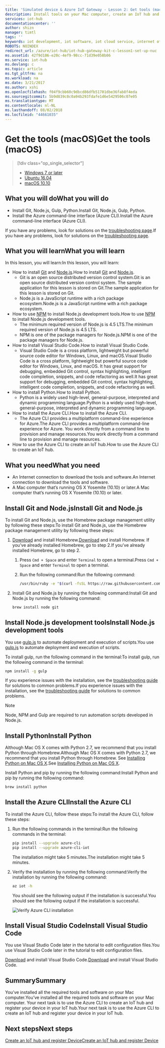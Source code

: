 ```yaml
---
title: 'Simulated device & Azure IoT Gateway - Lesson 2: Get tools (macOS) | Microsoft Docs'
description: Install tools on your Mac computer, create an IoT hub and register your device in the IoT hub.
services: iot-hub
documentationcenter: ''
author: shizn
manager: timtl
tags: ''
keywords: iot development, iot software, iot cloud service, internet of things software, azure cli, install python mac, install git on mac, gulp run, install node js mac
ROBOTS: NOINDEX
redirect_url: /azure/iot-hub/iot-hub-gateway-kit-c-lesson1-set-up-nuc
ms.assetid: 42f9d186-e20c-4ef9-98cc-71d39e058b06
ms.service: iot-hub
ms.devlang: c
ms.topic: article
ms.tgt_pltfrm: na
ms.workload: na
ms.date: 3/21/2017
ms.author: xshi
ms.openlocfilehash: f04f9cbb60c9dbcd86dfb51701dbe36fab8f4eda
ms.sourcegitcommit: 5b9d839c0c0a94b293fdafe1d6e5429506c07e05
ms.translationtype: MT
ms.contentlocale: nl-NL
ms.lasthandoff: 08/02/2018
ms.locfileid: "44661035"
---
```

# <a name="get-the-tools-macos"></a><span data-ttu-id="6ba16-104">Get the tools (macOS)</span><span class="sxs-lookup"><span data-stu-id="6ba16-104">Get the tools (macOS)</span></span>
> [!div class="op_single_selector"]
> * [Windows 7 or later](iot-hub-gateway-kit-c-sim-lesson2-get-the-tools-win32.md)
> * [Ubuntu 16.04](iot-hub-gateway-kit-c-sim-lesson2-get-the-tools-ubuntu.md)
> * [macOS 10.10](iot-hub-gateway-kit-c-sim-lesson2-get-the-tools-mac.md)

## <a name="what-you-will-do"></a><span data-ttu-id="6ba16-108">What you will do</span><span class="sxs-lookup"><span data-stu-id="6ba16-108">What you will do</span></span>

- <span data-ttu-id="6ba16-109">Install Git, Node.js, Gulp, Python.</span><span class="sxs-lookup"><span data-stu-id="6ba16-109">Install Git, Node.js, Gulp, Python.</span></span>
- <span data-ttu-id="6ba16-110">Install the Azure command-line interface (Azure CLI).</span><span class="sxs-lookup"><span data-stu-id="6ba16-110">Install the Azure command-line interface (Azure CLI).</span></span> 

<span data-ttu-id="6ba16-111">If you have any problems, look for solutions on the [troubleshooting page](iot-hub-gateway-kit-c-sim-troubleshooting.md).</span><span class="sxs-lookup"><span data-stu-id="6ba16-111">If you have any problems, look for solutions on the [troubleshooting page](iot-hub-gateway-kit-c-sim-troubleshooting.md).</span></span>

## <a name="what-you-will-learn"></a><span data-ttu-id="6ba16-112">What you will learn</span><span class="sxs-lookup"><span data-stu-id="6ba16-112">What you will learn</span></span>

<span data-ttu-id="6ba16-113">In this lesson, you will learn:</span><span class="sxs-lookup"><span data-stu-id="6ba16-113">In this lesson, you will learn:</span></span>

- <span data-ttu-id="6ba16-114">How to install [Git](https://git-scm.com/) and [Node.js](https://nodejs.org/en/).</span><span class="sxs-lookup"><span data-stu-id="6ba16-114">How to install [Git](https://git-scm.com/) and [Node.js](https://nodejs.org/en/).</span></span>
  - <span data-ttu-id="6ba16-115">Git is an open source distributed version control system.</span><span class="sxs-lookup"><span data-stu-id="6ba16-115">Git is an open source distributed version control system.</span></span> <span data-ttu-id="6ba16-116">The sample application for this lesson is stored on Git.</span><span class="sxs-lookup"><span data-stu-id="6ba16-116">The sample application for this lesson is stored on Git.</span></span>
  - <span data-ttu-id="6ba16-117">Node.js is a JavaScript runtime with a rich package ecosystem.</span><span class="sxs-lookup"><span data-stu-id="6ba16-117">Node.js is a JavaScript runtime with a rich package ecosystem.</span></span>
- <span data-ttu-id="6ba16-118">How to use [NPM](https://www.npmjs.com/) to install Node.js development tools.</span><span class="sxs-lookup"><span data-stu-id="6ba16-118">How to use [NPM](https://www.npmjs.com/) to install Node.js development tools.</span></span>
  - <span data-ttu-id="6ba16-119">The minimum required version of Node.js is 4.5 LTS.</span><span class="sxs-lookup"><span data-stu-id="6ba16-119">The minimum required version of Node.js is 4.5 LTS.</span></span>
  - <span data-ttu-id="6ba16-120">NPM is one of the package managers for Node.js.</span><span class="sxs-lookup"><span data-stu-id="6ba16-120">NPM is one of the package managers for Node.js.</span></span>
- <span data-ttu-id="6ba16-121">How to install Visual Studio Code.</span><span class="sxs-lookup"><span data-stu-id="6ba16-121">How to install Visual Studio Code.</span></span>
  - <span data-ttu-id="6ba16-122">Visual Studio Code is a cross platform, lightweight but powerful source code editor for Windows, Linux, and macOS.</span><span class="sxs-lookup"><span data-stu-id="6ba16-122">Visual Studio Code is a cross platform, lightweight but powerful source code editor for Windows, Linux, and macOS.</span></span> <span data-ttu-id="6ba16-123">It has great support for debugging, embedded Git control, syntax highlighting, intelligent code completion, snippets, and code refactoring as well.</span><span class="sxs-lookup"><span data-stu-id="6ba16-123">It has great support for debugging, embedded Git control, syntax highlighting, intelligent code completion, snippets, and code refactoring as well.</span></span>
- <span data-ttu-id="6ba16-124">How to install Python.</span><span class="sxs-lookup"><span data-stu-id="6ba16-124">How to install Python.</span></span>
  - <span data-ttu-id="6ba16-125">Python is a widely used high-level, general-purpose, interpreted and dynamic programming language.</span><span class="sxs-lookup"><span data-stu-id="6ba16-125">Python is a widely used high-level, general-purpose, interpreted and dynamic programming language.</span></span>
- <span data-ttu-id="6ba16-126">How to install the Azure CLI.</span><span class="sxs-lookup"><span data-stu-id="6ba16-126">How to install the Azure CLI.</span></span>
  - <span data-ttu-id="6ba16-127">The Azure CLI provides a multiplatform command-line experience for Azure.</span><span class="sxs-lookup"><span data-stu-id="6ba16-127">The Azure CLI provides a multiplatform command-line experience for Azure.</span></span> <span data-ttu-id="6ba16-128">You work directly from a command line to provision and manage resources.</span><span class="sxs-lookup"><span data-stu-id="6ba16-128">You work directly from a command line to provision and manage resources.</span></span>
- <span data-ttu-id="6ba16-129">How to use the Azure CLI to create an IoT hub.</span><span class="sxs-lookup"><span data-stu-id="6ba16-129">How to use the Azure CLI to create an IoT hub.</span></span>

## <a name="what-you-need"></a><span data-ttu-id="6ba16-130">What you need</span><span class="sxs-lookup"><span data-stu-id="6ba16-130">What you need</span></span>

- <span data-ttu-id="6ba16-131">An Internet connection to download the tools and software.</span><span class="sxs-lookup"><span data-stu-id="6ba16-131">An Internet connection to download the tools and software.</span></span>
- <span data-ttu-id="6ba16-132">A Mac computer that’s running OS X Yosemite (10.10) or later.</span><span class="sxs-lookup"><span data-stu-id="6ba16-132">A Mac computer that’s running OS X Yosemite (10.10) or later.</span></span>

## <a name="install-git-and-nodejs"></a><span data-ttu-id="6ba16-133">Install Git and Node.js</span><span class="sxs-lookup"><span data-stu-id="6ba16-133">Install Git and Node.js</span></span>

<span data-ttu-id="6ba16-134">To install Git and Node.js, use the Homebrew package management utility by following these steps:</span><span class="sxs-lookup"><span data-stu-id="6ba16-134">To install Git and Node.js, use the Homebrew package management utility by following these steps:</span></span>

1. <span data-ttu-id="6ba16-135">[Download](http://brew.sh/) and install Homebrew.</span><span class="sxs-lookup"><span data-stu-id="6ba16-135">[Download](http://brew.sh/) and install Homebrew.</span></span> <span data-ttu-id="6ba16-136">If you’ve already installed Homebrew, go to step 2.</span><span class="sxs-lookup"><span data-stu-id="6ba16-136">If you’ve already installed Homebrew, go to step 2.</span></span>
   1. <span data-ttu-id="6ba16-137">Press `Cmd + Space` and enter `Terminal` to open a terminal.</span><span class="sxs-lookup"><span data-stu-id="6ba16-137">Press `Cmd + Space` and enter `Terminal` to open a terminal.</span></span>
   2. <span data-ttu-id="6ba16-138">Run the following command:</span><span class="sxs-lookup"><span data-stu-id="6ba16-138">Run the following command:</span></span>

      ```bash
      /usr/bin/ruby -e "$(curl -fsSL https://raw.githubusercontent.com/Homebrew/install/master/install)"
      ```

2. <span data-ttu-id="6ba16-139">Install Git and Node.js by running the following command:</span><span class="sxs-lookup"><span data-stu-id="6ba16-139">Install Git and Node.js by running the following command:</span></span>

    ```bash
    brew install node git
    ```

## <a name="install-nodejs-development-tools"></a><span data-ttu-id="6ba16-140">Install Node.js development tools</span><span class="sxs-lookup"><span data-stu-id="6ba16-140">Install Node.js development tools</span></span>

<span data-ttu-id="6ba16-141">You use [gulp.js](http://gulpjs.com/) to automate deployment and execution of scripts.</span><span class="sxs-lookup"><span data-stu-id="6ba16-141">You use [gulp.js](http://gulpjs.com/) to automate deployment and execution of scripts.</span></span>

<span data-ttu-id="6ba16-142">To install gulp, run the following command in the terminal:</span><span class="sxs-lookup"><span data-stu-id="6ba16-142">To install gulp, run the following command in the terminal:</span></span>

```bash
npm install -g gulp
```

<span data-ttu-id="6ba16-143">If you experience issues with the installation, see the [troubleshooting guide](iot-hub-gateway-kit-c-sim-troubleshooting.md) for solutions to common problems.</span><span class="sxs-lookup"><span data-stu-id="6ba16-143">If you experience issues with the installation, see the [troubleshooting guide](iot-hub-gateway-kit-c-sim-troubleshooting.md) for solutions to common problems.</span></span>

> [!Note]
> Node, NPM and Gulp are required to run automation scripts developed in Node.js.

## <a name="install-python"></a><span data-ttu-id="6ba16-145">Install Python</span><span class="sxs-lookup"><span data-stu-id="6ba16-145">Install Python</span></span>

<span data-ttu-id="6ba16-146">Although Mac OS X comes with Python 2.7, we recommend that you install Python through Homebrew.</span><span class="sxs-lookup"><span data-stu-id="6ba16-146">Although Mac OS X comes with Python 2.7, we recommend that you install Python through Homebrew.</span></span> <span data-ttu-id="6ba16-147">See [Installing Python on Mac OS X](http://docs.python-guide.org/en/latest/starting/install/osx/).</span><span class="sxs-lookup"><span data-stu-id="6ba16-147">See [Installing Python on Mac OS X](http://docs.python-guide.org/en/latest/starting/install/osx/).</span></span>

<span data-ttu-id="6ba16-148">Install Python and pip by running the following command:</span><span class="sxs-lookup"><span data-stu-id="6ba16-148">Install Python and pip by running the following command:</span></span>

```bash
brew install python
```

## <a name="install-the-azure-cli"></a><span data-ttu-id="6ba16-149">Install the Azure CLI</span><span class="sxs-lookup"><span data-stu-id="6ba16-149">Install the Azure CLI</span></span>

<span data-ttu-id="6ba16-150">To install the Azure CLI, follow these steps:</span><span class="sxs-lookup"><span data-stu-id="6ba16-150">To install the Azure CLI, follow these steps:</span></span>

1. <span data-ttu-id="6ba16-151">Run the following commands in the terminal:</span><span class="sxs-lookup"><span data-stu-id="6ba16-151">Run the following commands in the terminal:</span></span>
   ```bash
   pip install --upgrade azure-cli
   pip install --upgrade azure-cli-iot
   ```
   <span data-ttu-id="6ba16-152">The installation might take 5 minutes.</span><span class="sxs-lookup"><span data-stu-id="6ba16-152">The installation might take 5 minutes.</span></span>

2. <span data-ttu-id="6ba16-153">Verify the installation by running the following command:</span><span class="sxs-lookup"><span data-stu-id="6ba16-153">Verify the installation by running the following command:</span></span>
   ```bash
   az iot -h
   ```
   <span data-ttu-id="6ba16-154">You should see the following output if the installation is successful.</span><span class="sxs-lookup"><span data-stu-id="6ba16-154">You should see the following output if the installation is successful.</span></span>

   ![Verify Azure CLI installation](https://docstestmedia1.blob.core.windows.net/azure-media/articles/iot-hub/media/iot-hub-gateway-kit-lessons/lesson2/az_iot_help_osx.png)

## <a name="install-visual-studio-code"></a><span data-ttu-id="6ba16-156">Install Visual Studio Code</span><span class="sxs-lookup"><span data-stu-id="6ba16-156">Install Visual Studio Code</span></span>

<span data-ttu-id="6ba16-157">You use Visual Studio Code later in the tutorial to edit configuration files.</span><span class="sxs-lookup"><span data-stu-id="6ba16-157">You use Visual Studio Code later in the tutorial to edit configuration files.</span></span>

<span data-ttu-id="6ba16-158">[Download](https://code.visualstudio.com/docs/setup/osx) and install Visual Studio Code.</span><span class="sxs-lookup"><span data-stu-id="6ba16-158">[Download](https://code.visualstudio.com/docs/setup/osx) and install Visual Studio Code.</span></span>

## <a name="summary"></a><span data-ttu-id="6ba16-159">Summary</span><span class="sxs-lookup"><span data-stu-id="6ba16-159">Summary</span></span>

<span data-ttu-id="6ba16-160">You’ve installed all the required tools and software on your Mac computer.</span><span class="sxs-lookup"><span data-stu-id="6ba16-160">You’ve installed all the required tools and software on your Mac computer.</span></span> <span data-ttu-id="6ba16-161">Your next task is to use the Azure CLI to create an IoT hub and register your device in your IoT hub.</span><span class="sxs-lookup"><span data-stu-id="6ba16-161">Your next task is to use the Azure CLI to create an IoT hub and register your device in your IoT hub.</span></span>

## <a name="next-steps"></a><span data-ttu-id="6ba16-162">Next steps</span><span class="sxs-lookup"><span data-stu-id="6ba16-162">Next steps</span></span>
[<span data-ttu-id="6ba16-163">Create an IoT hub and register Device</span><span class="sxs-lookup"><span data-stu-id="6ba16-163">Create an IoT hub and register Device</span></span>](iot-hub-gateway-kit-c-sim-lesson2-register-device.md)

